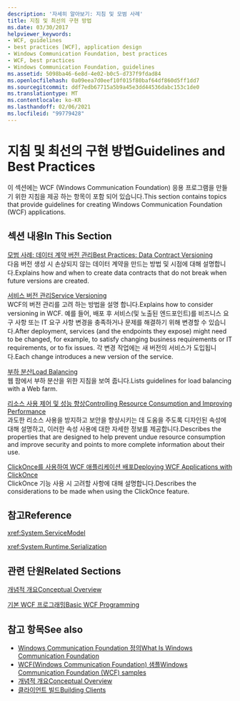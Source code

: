 ```yaml
---
description: '자세히 알아보기: 지침 및 모범 사례'
title: 지침 및 최선의 구현 방법
ms.date: 03/30/2017
helpviewer_keywords:
- WCF, guidelines
- best practices [WCF], application design
- Windows Communication Foundation, best practices
- WCF, best practices
- Windows Communication Foundation, guidelines
ms.assetid: 5098ba46-6e8d-4e02-b0c5-d737f9fdad84
ms.openlocfilehash: 0a09eea7d0eef10f015f80baf64df860d5ff1dd7
ms.sourcegitcommit: ddf7edb67715a5b9a45e3dd44536dabc153c1de0
ms.translationtype: MT
ms.contentlocale: ko-KR
ms.lasthandoff: 02/06/2021
ms.locfileid: "99779428"
---
```

# <a name="guidelines-and-best-practices"></a><span data-ttu-id="1977e-103">지침 및 최선의 구현 방법</span><span class="sxs-lookup"><span data-stu-id="1977e-103">Guidelines and Best Practices</span></span>

<span data-ttu-id="1977e-104">이 섹션에는 WCF (Windows Communication Foundation) 응용 프로그램을 만들기 위한 지침을 제공 하는 항목이 포함 되어 있습니다.</span><span class="sxs-lookup"><span data-stu-id="1977e-104">This section contains topics that provide guidelines for creating Windows Communication Foundation (WCF) applications.</span></span>  
  
## <a name="in-this-section"></a><span data-ttu-id="1977e-105">섹션 내용</span><span class="sxs-lookup"><span data-stu-id="1977e-105">In This Section</span></span>  

 [<span data-ttu-id="1977e-106">모범 사례: 데이터 계약 버전 관리</span><span class="sxs-lookup"><span data-stu-id="1977e-106">Best Practices: Data Contract Versioning</span></span>](best-practices-data-contract-versioning.md)  
 <span data-ttu-id="1977e-107">다음 버전 생성 시 손상되지 않는 데이터 계약을 만드는 방법 및 시점에 대해 설명합니다.</span><span class="sxs-lookup"><span data-stu-id="1977e-107">Explains how and when to create data contracts that do not break when future versions are created.</span></span>  
  
 [<span data-ttu-id="1977e-108">서비스 버전 관리</span><span class="sxs-lookup"><span data-stu-id="1977e-108">Service Versioning</span></span>](service-versioning.md)  
 <span data-ttu-id="1977e-109">WCF의 버전 관리를 고려 하는 방법을 설명 합니다.</span><span class="sxs-lookup"><span data-stu-id="1977e-109">Explains how to consider versioning in WCF.</span></span> <span data-ttu-id="1977e-110">예를 들어, 배포 후 서비스(및 노출된 엔드포인트)를 비즈니스 요구 사항 또는 IT 요구 사항 변경을 충족하거나 문제를 해결하기 위해 변경할 수 있습니다.</span><span class="sxs-lookup"><span data-stu-id="1977e-110">After deployment, services (and the endpoints they expose) might need to be changed, for example, to satisfy changing business requirements or IT requirements, or to fix issues.</span></span> <span data-ttu-id="1977e-111">각 변경 작업에는 새 버전의 서비스가 도입됩니다.</span><span class="sxs-lookup"><span data-stu-id="1977e-111">Each change introduces a new version of the service.</span></span>  
  
 [<span data-ttu-id="1977e-112">부하 분산</span><span class="sxs-lookup"><span data-stu-id="1977e-112">Load Balancing</span></span>](load-balancing.md)  
 <span data-ttu-id="1977e-113">웹 팜에서 부하 분산을 위한 지침을 보여 줍니다.</span><span class="sxs-lookup"><span data-stu-id="1977e-113">Lists guidelines for load balancing with a Web farm.</span></span>  
  
 [<span data-ttu-id="1977e-114">리소스 사용 제어 및 성능 향상</span><span class="sxs-lookup"><span data-stu-id="1977e-114">Controlling Resource Consumption and Improving Performance</span></span>](controlling-resource-consumption-and-improving-performance.md)  
 <span data-ttu-id="1977e-115">과도한 리소스 사용을 방지하고 보안을 향상시키는 데 도움을 주도록 디자인된 속성에 대해 설명하고, 이러한 속성 사용에 대한 자세한 정보를 제공합니다.</span><span class="sxs-lookup"><span data-stu-id="1977e-115">Describes the properties that are designed to help prevent undue resource consumption and improve security and points to more complete information about their use.</span></span>  
  
 [<span data-ttu-id="1977e-116">ClickOnce를 사용하여 WCF 애플리케이션 배포</span><span class="sxs-lookup"><span data-stu-id="1977e-116">Deploying WCF Applications with ClickOnce</span></span>](deploying-wcf-applications-with-clickonce.md)  
 <span data-ttu-id="1977e-117">ClickOnce 기능 사용 시 고려할 사항에 대해 설명합니다.</span><span class="sxs-lookup"><span data-stu-id="1977e-117">Describes the considerations to be made when using the ClickOnce feature.</span></span>  
  
## <a name="reference"></a><span data-ttu-id="1977e-118">참고</span><span class="sxs-lookup"><span data-stu-id="1977e-118">Reference</span></span>  

 <xref:System.ServiceModel>  
  
 <xref:System.Runtime.Serialization>  
  
## <a name="related-sections"></a><span data-ttu-id="1977e-119">관련 단원</span><span class="sxs-lookup"><span data-stu-id="1977e-119">Related Sections</span></span>  

 [<span data-ttu-id="1977e-120">개념적 개요</span><span class="sxs-lookup"><span data-stu-id="1977e-120">Conceptual Overview</span></span>](conceptual-overview.md)  
  
 [<span data-ttu-id="1977e-121">기본 WCF 프로그래밍</span><span class="sxs-lookup"><span data-stu-id="1977e-121">Basic WCF Programming</span></span>](basic-wcf-programming.md)  
  
## <a name="see-also"></a><span data-ttu-id="1977e-122">참고 항목</span><span class="sxs-lookup"><span data-stu-id="1977e-122">See also</span></span>

- [<span data-ttu-id="1977e-123">Windows Communication Foundation 정의</span><span class="sxs-lookup"><span data-stu-id="1977e-123">What Is Windows Communication Foundation</span></span>](whats-wcf.md)
- [<span data-ttu-id="1977e-124">WCF(Windows Communication Foundation) 샘플</span><span class="sxs-lookup"><span data-stu-id="1977e-124">Windows Communication Foundation (WCF) samples</span></span>](./samples/index.md)
- [<span data-ttu-id="1977e-125">개념적 개요</span><span class="sxs-lookup"><span data-stu-id="1977e-125">Conceptual Overview</span></span>](conceptual-overview.md)
- [<span data-ttu-id="1977e-126">클라이언트 빌드</span><span class="sxs-lookup"><span data-stu-id="1977e-126">Building Clients</span></span>](building-clients.md)
